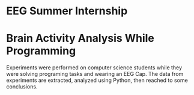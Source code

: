 # EEG Summer Internship
# Brain Activity Analysis While Programming
Experiments were performed on computer science students while they were solving programing tasks and wearing an EEG Cap.
The data from experiments are extracted, analyzed using Python, then reached to some conclusions.
